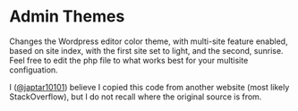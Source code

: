 # Admin Themes
Changes the Wordpress editor color theme, with multi-site feature enabled, based on site index, with the first site set to light, and the second, sunrise.  Feel free to edit the php file to what works best for your multisite configuation.

I ([@japtar10101](https://github.com/japtar10101)) believe I copied this code from another website (most likely StackOverflow), but I do not recall where the original source is from.
